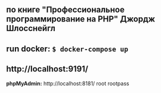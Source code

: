 по книге "Профессиональное программирование на PHP"
**Джордж Шлосснейгл**
---
**run docker:**
`$ docker-compose up`
---
http://localhost:9191/
---
**phpMyAdmin:**
http://localhost:8181/
root
rootpass
